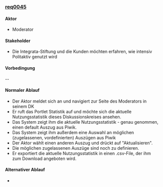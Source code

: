 ### [req0045](https://github.com/PolitAktiv/politaktiv-requirements/tree/master/de/requirements/req0045.md) 

#### Aktor
 * Moderator

#### Stakeholder
 * Die Integrata-Stiftung und die Kunden möchten erfahren, wie intensiv Politaktiv genutzt wird

#### Vorbedingung
--

#### Normaler Ablauf
 * Der Aktor meldet sich an und navigiert zur Seite des Moderators in seinem DK
 * Er ruft das Portlet Statistik auf und möchte sich die aktuelle Nutzungsstatistik dieses Diskussionskreises ansehen.
 * Das System zeigt ihm die aktuelle Nutzungsstatistik - genau genommen, einen default Auszug aus Piwik.
 * Das System zeigt ihm außerdem eine Auswahl an möglichen (zugelassenen, vordefinierten) Auszügen aus Piwik
  * Der Aktor wählt einen anderen Auszug und drückt auf "Aktualisieren".
  * Die möglichen zugelassenen Auszüge sind noch zu definieren.
 * Er exportiert die aktuelle Nutzungsstatistik in einen .csv-File, der ihm zum Download angeboten wird.

#### Alternativer Ablauf
 * 